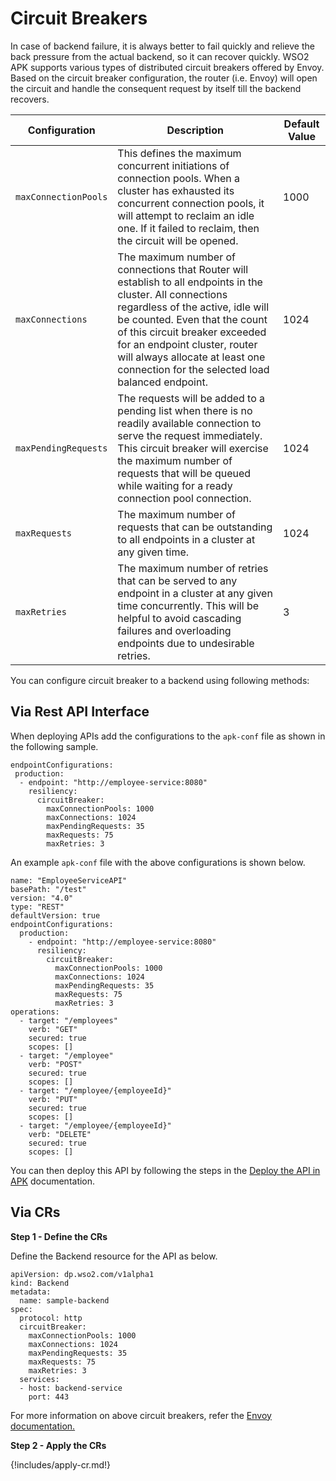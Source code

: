 # Circuit Breakers

In case of backend failure, it is always better to fail quickly and relieve the back pressure from the actual backend, so it can recover quickly. WSO2 APK supports various types of distributed circuit breakers offered by Envoy. Based on the circuit breaker configuration, the router (i.e. Envoy) will open the circuit and handle the consequent request by itself till the backend recovers.

<table>
    <thead>
      <tr>
        <th>Configuration</th>
        <th>Description</th>
        <th>Default Value</th>
      </tr>
    </thead>
    <tbody>
      <tr>
        <td style="white-space: nowrap;"><code>maxConnectionPools</code></td>
        <td>This defines the maximum concurrent initiations of connection pools. When a cluster has exhausted its concurrent connection pools, it will attempt to reclaim an idle one. If it failed to reclaim, then the circuit will be opened.</td>
        <td>1000</td>
      </tr>
      <tr>
        <td style="white-space: nowrap;"><code>maxConnections</code></td>
        <td>The maximum number of connections that Router will establish to all endpoints in the cluster. All connections regardless of the active, idle will be counted. Even that the count of this circuit breaker exceeded for an endpoint cluster, router will always allocate at least one connection for the selected load balanced endpoint.</td>
        <td>1024</td>
      </tr>
      <tr>
        <td style="white-space: nowrap;"><code>maxPendingRequests</code></td>
        <td>The requests will be added to a pending list when there is no readily available connection to serve the request immediately. This circuit breaker will exercise the maximum number of requests that will be queued while waiting for a ready connection pool connection.</td>
        <td>1024</td>
      </tr>
      <tr>
        <td style="white-space: nowrap;"><code>maxRequests</code></td>
        <td>The maximum number of requests that can be outstanding to all endpoints in a cluster at any given time.</td>
        <td>1024</td>
      </tr>
      <tr>
        <td style="white-space: nowrap;"><code>maxRetries</code></td>
        <td>The maximum number of retries that can be served to any endpoint in a cluster at any given time concurrently. This will be helpful to avoid cascading failures and overloading endpoints due to undesirable retries.</td>
        <td>3</td>
      </tr>
    </tbody>
</table>

You can configure circuit breaker to a backend using following methods:

## Via Rest API Interface

When deploying APIs add the configurations to the `apk-conf` file as shown in the following sample.

```
endpointConfigurations:
 production:
  - endpoint: "http://employee-service:8080"
    resiliency:
      circuitBreaker:
        maxConnectionPools: 1000
        maxConnections: 1024
        maxPendingRequests: 35
        maxRequests: 75
        maxRetries: 3
```
An example `apk-conf` file with the above configurations is shown below.

```
name: "EmployeeServiceAPI"
basePath: "/test"
version: "4.0"
type: "REST"
defaultVersion: true
endpointConfigurations:
  production:
    - endpoint: "http://employee-service:8080"
      resiliency:
        circuitBreaker:
          maxConnectionPools: 1000
          maxConnections: 1024
          maxPendingRequests: 35
          maxRequests: 75
          maxRetries: 3
operations:
  - target: "/employees"
    verb: "GET"
    secured: true
    scopes: []
  - target: "/employee"
    verb: "POST"
    secured: true
    scopes: []
  - target: "/employee/{employeeId}"
    verb: "PUT"
    secured: true
    scopes: []
  - target: "/employee/{employeeId}"
    verb: "DELETE"
    secured: true
    scopes: []
```

You can then deploy this API by following the steps in the [Deploy the API in APK](../../get-started/quick-start-guide.md#deploy-the-api-in-apk) documentation.

## Via CRs

**Step 1 - Define the CRs**

Define the Backend resource for the API as below.
```
apiVersion: dp.wso2.com/v1alpha1
kind: Backend
metadata:
  name: sample-backend
spec:
  protocol: http
  circuitBreaker:
    maxConnectionPools: 1000
    maxConnections: 1024
    maxPendingRequests: 35
    maxRequests: 75
    maxRetries: 3
  services:
  - host: backend-service
    port: 443
```

For more information on above circuit breakers, refer the [Envoy documentation.](https://www.envoyproxy.io/docs/envoy/v1.24.1/intro/arch_overview/upstream/circuit_breaking)

**Step 2 - Apply the CRs**

{!includes/apply-cr.md!}
